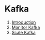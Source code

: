# Kafka

1. [Introduction](./intro.md)
2. [Monitor Kafka](./monitor.md)
3. [Scale Kafka](./scale.md)
